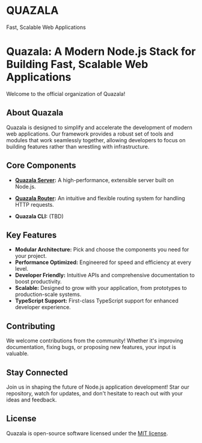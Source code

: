 # QUAZALA
Fast, Scalable Web Applications

# Quazala: A Modern Node.js Stack for Building Fast, Scalable Web Applications

Welcome to the official organization of Quazala!

## About Quazala

Quazala is designed to simplify and accelerate the development of modern web applications. Our framework provides a robust set of tools and modules that work seamlessly together, allowing developers to focus on building features rather than wrestling with infrastructure.

## Core Components

- **[Quazala Server](https://github.com/quazala/server):** A high-performance, extensible server built on Node.js.
- **[Quazala Router](https://github.com/quazala/router):** An intuitive and flexible routing system for handling HTTP requests.

- **Quazala CLI:** (TBD)

## Key Features

- **Modular Architecture:** Pick and choose the components you need for your project.
- **Performance Optimized:** Engineered for speed and efficiency at every level.
- **Developer Friendly:** Intuitive APIs and comprehensive documentation to boost productivity.
- **Scalable:** Designed to grow with your application, from prototypes to production-scale systems.
- **TypeScript Support:** First-class TypeScript support for enhanced developer experience.

## Contributing

We welcome contributions from the community! Whether it's improving documentation, fixing bugs, or proposing new features, your input is valuable. 


## Stay Connected

Join us in shaping the future of Node.js application development! Star our repository, watch for updates, and don't hesitate to reach out with your ideas and feedback.

## License

Quazala is open-source software licensed under the [MIT license](LICENSE).
